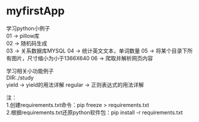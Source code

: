 # myfirstApp

学习python小例子  
01 -> pillow库  
02 -> 随机码生成  
03 -> 关系数据库MYSQL
04 -> 统计英文文本，单词数量
05 -> 将某个目录下所有图片，尺寸缩小为小于1366X640
06 -> 爬取并解析网页内容  

学习相关小功能例子  
DIR:./study  
yield   -> yield的用法详解
regular -> 正则表达式的用法详解




注：  
1.创建requirements.txt命令：pip freeze > requirements.txt  
2.根据requirements.txt还原python软件包：pip install -r requirements.txt  
